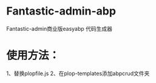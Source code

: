 # Fantastic-admin-abp
Fantastic-admin商业版easyabp 代码生成器
# 使用方法：
1、替换plopfile.js
2、在plop-templates添加abpcrud文件夹
